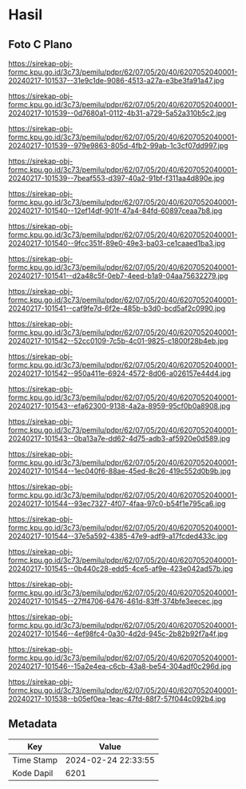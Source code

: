 # Hasil

## Foto C Plano

https://sirekap-obj-formc.kpu.go.id/3c73/pemilu/pdpr/62/07/05/20/40/6207052040001-20240217-101537--31e9c1de-9086-4513-a27a-e3be3fa91a47.jpg

https://sirekap-obj-formc.kpu.go.id/3c73/pemilu/pdpr/62/07/05/20/40/6207052040001-20240217-101539--0d7680a1-0112-4b31-a729-5a52a310b5c2.jpg

https://sirekap-obj-formc.kpu.go.id/3c73/pemilu/pdpr/62/07/05/20/40/6207052040001-20240217-101539--979e9863-805d-4fb2-99ab-1c3cf07dd997.jpg

https://sirekap-obj-formc.kpu.go.id/3c73/pemilu/pdpr/62/07/05/20/40/6207052040001-20240217-101539--7beaf553-d397-40a2-91bf-f311aa4d890e.jpg

https://sirekap-obj-formc.kpu.go.id/3c73/pemilu/pdpr/62/07/05/20/40/6207052040001-20240217-101540--12ef14df-901f-47a4-84fd-60897ceaa7b8.jpg

https://sirekap-obj-formc.kpu.go.id/3c73/pemilu/pdpr/62/07/05/20/40/6207052040001-20240217-101540--9fcc351f-89e0-49e3-ba03-ce1caaed1ba3.jpg

https://sirekap-obj-formc.kpu.go.id/3c73/pemilu/pdpr/62/07/05/20/40/6207052040001-20240217-101541--d2a48c5f-0eb7-4eed-b1a9-04aa75632279.jpg

https://sirekap-obj-formc.kpu.go.id/3c73/pemilu/pdpr/62/07/05/20/40/6207052040001-20240217-101541--caf9fe7d-6f2e-485b-b3d0-bcd5af2c0990.jpg

https://sirekap-obj-formc.kpu.go.id/3c73/pemilu/pdpr/62/07/05/20/40/6207052040001-20240217-101542--52cc0109-7c5b-4c01-9825-c1800f28b4eb.jpg

https://sirekap-obj-formc.kpu.go.id/3c73/pemilu/pdpr/62/07/05/20/40/6207052040001-20240217-101542--950a411e-6924-4572-8d06-a026157e44d4.jpg

https://sirekap-obj-formc.kpu.go.id/3c73/pemilu/pdpr/62/07/05/20/40/6207052040001-20240217-101543--efa62300-9138-4a2a-8959-95cf0b0a8908.jpg

https://sirekap-obj-formc.kpu.go.id/3c73/pemilu/pdpr/62/07/05/20/40/6207052040001-20240217-101543--0ba13a7e-dd62-4d75-adb3-af5920e0d589.jpg

https://sirekap-obj-formc.kpu.go.id/3c73/pemilu/pdpr/62/07/05/20/40/6207052040001-20240217-101544--1ec040f6-88ae-45ed-8c26-419c552d0b9b.jpg

https://sirekap-obj-formc.kpu.go.id/3c73/pemilu/pdpr/62/07/05/20/40/6207052040001-20240217-101544--93ec7327-4f07-4faa-97c0-b54f1e795ca6.jpg

https://sirekap-obj-formc.kpu.go.id/3c73/pemilu/pdpr/62/07/05/20/40/6207052040001-20240217-101544--37e5a592-4385-47e9-adf9-a17fcded433c.jpg

https://sirekap-obj-formc.kpu.go.id/3c73/pemilu/pdpr/62/07/05/20/40/6207052040001-20240217-101545--0b440c28-edd5-4ce5-af9e-423e042ad57b.jpg

https://sirekap-obj-formc.kpu.go.id/3c73/pemilu/pdpr/62/07/05/20/40/6207052040001-20240217-101545--27ff4706-6476-461d-83ff-374bfe3eecec.jpg

https://sirekap-obj-formc.kpu.go.id/3c73/pemilu/pdpr/62/07/05/20/40/6207052040001-20240217-101546--4ef98fc4-0a30-4d2d-945c-2b82b92f7a4f.jpg

https://sirekap-obj-formc.kpu.go.id/3c73/pemilu/pdpr/62/07/05/20/40/6207052040001-20240217-101546--15a2e4ea-c6cb-43a8-be54-304adf0c296d.jpg

https://sirekap-obj-formc.kpu.go.id/3c73/pemilu/pdpr/62/07/05/20/40/6207052040001-20240217-101538--b05ef0ea-1eac-47fd-88f7-57f044c092b4.jpg


## Metadata

| Key        | Value               |
| ---------- | ------------------- |
| Time Stamp | 2024-02-24 22:33:55 |
| Kode Dapil | 6201                |



